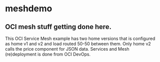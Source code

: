 # meshdemo

## OCI mesh stuff getting done here.

This OCI Service Mesh example has two home versions that is configured as home v1 and v2 and load routed 50-50 between them. 
Only home v2 calls the price component for JSON data.
Services and Mesh (re)deployment is done from OCI DevOps.
